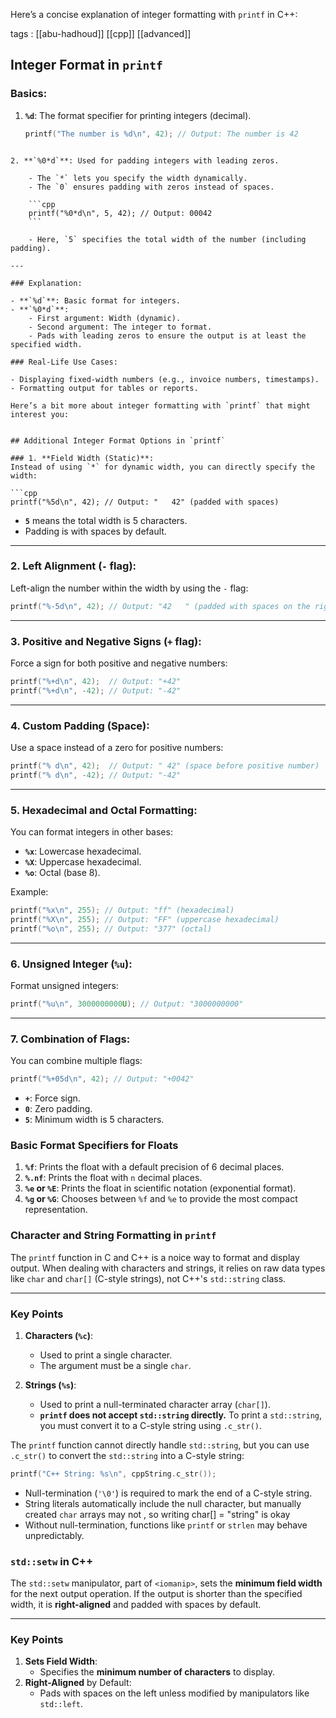 Here’s a concise explanation of integer formatting with `printf` in C++:

tags : [[abu-hadhoud]] [[cpp]] [[advanced]]
## Integer Format in `printf`

### Basics:
1. **`%d`**: The format specifier for printing integers (decimal).
   ```cpp
   printf("The number is %d\n", 42); // Output: The number is 42
```

2. **`%0*d`**: Used for padding integers with leading zeros.
    
    - The `*` lets you specify the width dynamically.
    - The `0` ensures padding with zeros instead of spaces.
    
    ```cpp
    printf("%0*d\n", 5, 42); // Output: 00042
    ```
    
    - Here, `5` specifies the total width of the number (including padding).

---

### Explanation:

- **`%d`**: Basic format for integers.
- **`%0*d`**:
    - First argument: Width (dynamic).
    - Second argument: The integer to format.
    - Pads with leading zeros to ensure the output is at least the specified width.

### Real-Life Use Cases:

- Displaying fixed-width numbers (e.g., invoice numbers, timestamps).
- Formatting output for tables or reports.

Here’s a bit more about integer formatting with `printf` that might interest you:


## Additional Integer Format Options in `printf`

### 1. **Field Width (Static)**:
Instead of using `*` for dynamic width, you can directly specify the width:

```cpp
printf("%5d\n", 42); // Output: "   42" (padded with spaces)
````

- **`5`** means the total width is 5 characters.
- Padding is with spaces by default.

---

### 2. **Left Alignment (`-` flag)**:

Left-align the number within the width by using the `-` flag:

```cpp
printf("%-5d\n", 42); // Output: "42   " (padded with spaces on the right)
```

---

### 3. **Positive and Negative Signs (`+` flag)**:

Force a sign for both positive and negative numbers:

```cpp
printf("%+d\n", 42);  // Output: "+42"
printf("%+d\n", -42); // Output: "-42"
```

---

### 4. **Custom Padding (Space)**:

Use a space instead of a zero for positive numbers:

```cpp
printf("% d\n", 42);  // Output: " 42" (space before positive number)
printf("% d\n", -42); // Output: "-42"
```

---

### 5. **Hexadecimal and Octal Formatting**:

You can format integers in other bases:

- **`%x`**: Lowercase hexadecimal.
- **`%X`**: Uppercase hexadecimal.
- **`%o`**: Octal (base 8).

Example:

```cpp
printf("%x\n", 255); // Output: "ff" (hexadecimal)
printf("%X\n", 255); // Output: "FF" (uppercase hexadecimal)
printf("%o\n", 255); // Output: "377" (octal)
```

---

### 6. **Unsigned Integer (`%u`)**:

Format unsigned integers:

```cpp
printf("%u\n", 3000000000U); // Output: "3000000000"
```

---

### 7. **Combination of Flags**:

You can combine multiple flags:

```cpp
printf("%+05d\n", 42); // Output: "+0042"
```

- **`+`**: Force sign.
- **`0`**: Zero padding.
- **`5`**: Minimum width is 5 characters.

### **Basic Format Specifiers for Floats**

1. **`%f`**: Prints the float with a default precision of 6 decimal places.
2. **`%.nf`**: Prints the float with `n` decimal places.
3. **`%e` or `%E`**: Prints the float in scientific notation (exponential format).
4. **`%g` or `%G`**: Chooses between `%f` and `%e` to provide the most compact representation.

### **Character and String Formatting in `printf`**

The `printf` function in C and C++ is a noice way to format and display output. When dealing with characters and strings, it relies on raw data types like `char` and `char[]` (C-style strings), not C++'s `std::string` class.

---

### **Key Points**

1. **Characters (`%c`)**:
    
    - Used to print a single character.
    - The argument must be a single `char`.
2. **Strings (`%s`)**:
    
    - Used to print a null-terminated character array (`char[]`).
    - **`printf` does not accept `std::string` directly.** To print a `std::string`, you must convert it to a C-style string using `.c_str()`.


The `printf` function cannot directly handle `std::string`, but you can use `.c_str()` to convert the `std::string` into a C-style string:

```cpp
printf("C++ String: %s\n", cppString.c_str());
```



- Null-termination (`'\0'`) is required to mark the end of a C-style string.
- String literals automatically include the null character, but manually created `char` arrays may not , so writing char[] = "string" is okay
- Without null-termination, functions like `printf` or `strlen` may behave unpredictably.



### **`std::setw` in C++**

The `std::setw` manipulator, part of `<iomanip>`, sets the **minimum field width** for the next output operation. If the output is shorter than the specified width, it is **right-aligned** and padded with spaces by default.

---

### **Key Points**

1. **Sets Field Width**:
    - Specifies the **minimum number of characters** to display.
2. **Right-Aligned** by Default:
    - Pads with spaces on the left unless modified by manipulators like `std::left`.